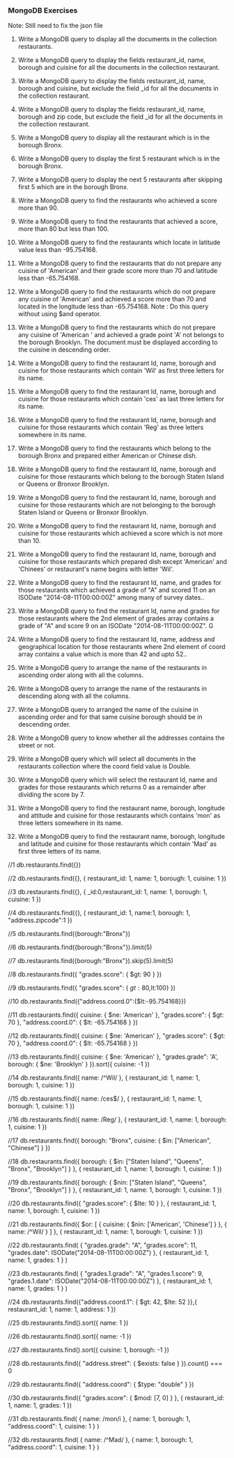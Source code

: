 ### MongoDB Exercises

Note: Still need to fix the json file

1. Write a MongoDB query to display all the documents in the collection restaurants.

2. Write a MongoDB query to display the fields restaurant_id, name, borough and cuisine for all the documents in the collection restaurant.

3. Write a MongoDB query to display the fields restaurant_id, name, borough and cuisine, but exclude the field \_id for all the documents in the collection restaurant.

4. Write a MongoDB query to display the fields restaurant_id, name, borough and zip code, but exclude the field \_id for all the documents in the collection restaurant.

5. Write a MongoDB query to display all the restaurant which is in the borough Bronx.

6. Write a MongoDB query to display the first 5 restaurant which is in the borough Bronx.

7. Write a MongoDB query to display the next 5 restaurants after skipping first 5 which are in the borough Bronx.

8. Write a MongoDB query to find the restaurants who achieved a score more than 90.

9. Write a MongoDB query to find the restaurants that achieved a score, more than 80 but less than 100.

10. Write a MongoDB query to find the restaurants which locate in latitude value less than -95.754168.

11. Write a MongoDB query to find the restaurants that do not prepare any cuisine of 'American' and their grade score more than 70 and latitude less than -65.754168.

12. Write a MongoDB query to find the restaurants which do not prepare any cuisine of 'American' and achieved a score more than 70 and located in the longitude less than -65.754168.
    Note : Do this query without using \$and operator.

13. Write a MongoDB query to find the restaurants which do not prepare any cuisine of 'American ' and achieved a grade point 'A' not belongs to the borough Brooklyn. The document must be displayed according to the cuisine in descending order.

14. Write a MongoDB query to find the restaurant Id, name, borough and cuisine for those restaurants which contain 'Wil' as first three letters for its name.

15. Write a MongoDB query to find the restaurant Id, name, borough and cuisine for those restaurants which contain 'ces' as last three letters for its name.

16. Write a MongoDB query to find the restaurant Id, name, borough and cuisine for those restaurants which contain 'Reg' as three letters somewhere in its name.

17. Write a MongoDB query to find the restaurants which belong to the borough Bronx and prepared either American or Chinese dish.

18. Write a MongoDB query to find the restaurant Id, name, borough and cuisine for those restaurants which belong to the borough Staten Island or Queens or Bronxor Brooklyn.

19. Write a MongoDB query to find the restaurant Id, name, borough and cuisine for those restaurants which are not belonging to the borough Staten Island or Queens or Bronxor Brooklyn.

20. Write a MongoDB query to find the restaurant Id, name, borough and cuisine for those restaurants which achieved a score which is not more than 10.

21. Write a MongoDB query to find the restaurant Id, name, borough and cuisine for those restaurants which prepared dish except 'American' and 'Chinees' or restaurant's name begins with letter 'Wil'.

22. Write a MongoDB query to find the restaurant Id, name, and grades for those restaurants which achieved a grade of "A" and scored 11 on an ISODate "2014-08-11T00:00:00Z" among many of survey dates..

23. Write a MongoDB query to find the restaurant Id, name and grades for those restaurants where the 2nd element of grades array contains a grade of "A" and score 9 on an ISODate "2014-08-11T00:00:00Z". G

24. Write a MongoDB query to find the restaurant Id, name, address and geographical location for those restaurants where 2nd element of coord array contains a value which is more than 42 and upto 52..

25. Write a MongoDB query to arrange the name of the restaurants in ascending order along with all the columns.

26. Write a MongoDB query to arrange the name of the restaurants in descending along with all the columns.

27. Write a MongoDB query to arranged the name of the cuisine in ascending order and for that same cuisine borough should be in descending order.

28. Write a MongoDB query to know whether all the addresses contains the street or not.

29. Write a MongoDB query which will select all documents in the restaurants collection where the coord field value is Double.

30. Write a MongoDB query which will select the restaurant Id, name and grades for those restaurants which returns 0 as a remainder after dividing the score by 7.

31. Write a MongoDB query to find the restaurant name, borough, longitude and attitude and cuisine for those restaurants which contains 'mon' as three letters somewhere in its name.

32. Write a MongoDB query to find the restaurant name, borough, longitude and latitude and cuisine for those restaurants which contain 'Mad' as first three letters of its name.

//1
db.restaurants.find({})

//2
db.restaurants.find({}, { restaurant_id: 1, name: 1, borough: 1, cuisine: 1 })

//3
db.restaurants.find({}, { \_id:0,restaurant_id: 1, name: 1, borough: 1, cuisine: 1 })

//4
db.restaurants.find({}, { restaurant_id: 1, name:1, borough: 1, "address.zipcode":1 })

//5
db.restaurants.find({borough:"Bronx"})

//6
db.restaurants.find({borough:"Bronx"}).limit(5)

//7
db.restaurants.find({borough:"Bronx"}).skip(5).limit(5)

//8
db.restaurants.find({ "grades.score": { $gt: 90 } })

//9
db.restaurants.find({ "grades.score": { $gt: 80 ,$lt:100} })

//10
db.restaurants.find({"address.coord.0":{$lt:-95.754168}})

//11
db.restaurants.find({
cuisine: { $ne: 'American' },
"grades.score": { $gt: 70 },
"address.coord.0": { $lt: -65.754168 }
})

//12
db.restaurants.find({
cuisine: { $ne: 'American' },
"grades.score": { $gt: 70 },
"address.coord.0": { $lt: -65.754168 }
})

//13
db.restaurants.find({
cuisine: { $ne: 'American' },
"grades.grade": 'A',
borough: { $ne: 'Brooklyn' }
}).sort({ cuisine: -1 })

//14
db.restaurants.find({ name: /^Wil/ }, { restaurant_id: 1, name: 1, borough: 1, cuisine: 1 })

//15
db.restaurants.find({ name: /ces$/ }, { restaurant_id: 1, name: 1, borough: 1, cuisine: 1 })

//16
db.restaurants.find({ name: /Reg/ }, { restaurant_id: 1, name: 1, borough: 1, cuisine: 1 })

//17
db.restaurants.find({
borough: "Bronx",
cuisine: { $in: ["American", "Chinese"] }
})

//18
db.restaurants.find({
borough: { $in: ["Staten Island", "Queens", "Bronx", "Brooklyn"] }
}, { restaurant_id: 1, name: 1, borough: 1, cuisine: 1 })

//19
db.restaurants.find({
borough: { $nin: ["Staten Island", "Queens", "Bronx", "Brooklyn"] }
}, { restaurant_id: 1, name: 1, borough: 1, cuisine: 1 })

//20
db.restaurants.find({ "grades.score": { $lte: 10 } }, { restaurant_id: 1, name: 1, borough: 1, cuisine: 1 })

//21
db.restaurants.find({
$or: [
{ cuisine: { $nin: ['American', 'Chinese'] } },
{ name: /^Wil/ }
]
}, { restaurant_id: 1, name: 1, borough: 1, cuisine: 1 })

//22
db.restaurants.find(
{
"grades.grade": "A",
"grades.score": 11,
"grades.date": ISODate("2014-08-11T00:00:00Z")
},
{ restaurant_id: 1, name: 1, grades: 1 }
)

//23
db.restaurants.find(
{
"grades.1.grade": "A",
"grades.1.score": 9,
"grades.1.date": ISODate("2014-08-11T00:00:00Z")
},
{ restaurant_id: 1, name: 1, grades: 1 }
)

//24
db.restaurants.find({"address.coord.1": { $gt: 42, $lte: 52 }},{ restaurant_id: 1, name: 1, address: 1 })

//25
db.restaurants.find().sort({ name: 1 })

//26
db.restaurants.find().sort({ name: -1 })

//27
db.restaurants.find().sort({ cuisine: 1, borough: -1 })

//28
db.restaurants.find({ "address.street": { $exists: false } }).count() === 0

//29
db.restaurants.find({ "address.coord": { $type: "double" } })

//30
db.restaurants.find({ "grades.score": { $mod: [7, 0] } }, { restaurant_id: 1, name: 1, grades: 1 })

//31
db.restaurants.find(
{ name: /mon/i },
{ name: 1, borough: 1, "address.coord": 1, cuisine: 1 }
)

//32
db.restaurants.find(
{ name: /^Mad/ },
{ name: 1, borough: 1, "address.coord": 1, cuisine: 1 }
)
